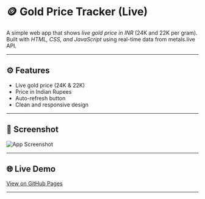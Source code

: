 # 🪙 Gold Price Tracker (Live)

A simple web app that shows *live gold price in INR* (24K and 22K per gram).  
Built with *HTML, CSS, and JavaScript* using real-time data from metals.live API.

---

## ⚙ Features
- Live gold price (24K & 22K)
- Price in Indian Rupees
- Auto-refresh button
- Clean and responsive design

---

## 📸 Screenshot
![App Screenshot](./screenshot.png)

---

## 🌐 Live Demo
[View on GitHub Pages](https://xyzvikram.github.io/gold-price-tracker)

---
